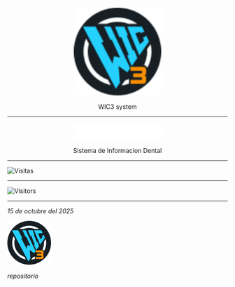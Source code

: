 <p align="center">
  <img src="https://raw.githubusercontent.com/wic3system/wic3/main/ico/wic3.svg" alt="Logo WIC3" width="200" />
</p>

<p align="center">
    WIC3 system
</p>

<hr>

<p align="center">
  <img src="https://raw.githubusercontent.com/wic3system/wic3/main/ico/sident.svg" alt="Logo WIC3" width="200" />
</p>

<p align="center">
    Sistema de Informacion Dental
</p>

<hr>

![Visitas](https://hits.seeyoufarm.com/api/count/incr/badge.svg?url=https://github.com/wic3system/wic3&count_bg=%2379C83D&title_bg=%23555555&icon=github.svg&title=visitas&edge_flat=false)


<hr>

![Visitors](https://visitor-badge.laobi.icu/badge?page_id=wic3system.wic3)


<hr>

*15 de octubre del 2025*

![Logo WIC3](https://raw.githubusercontent.com/wic3system/wic3/main/ico/wic3.svg)

*repositorio*

